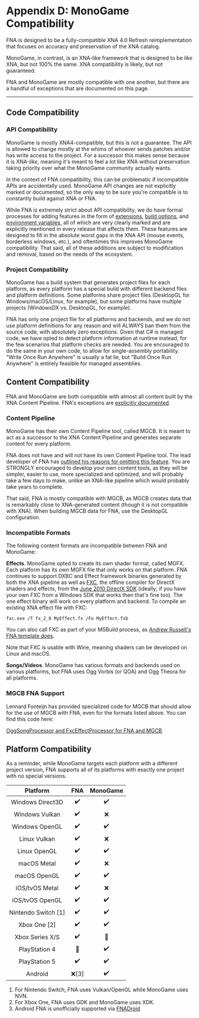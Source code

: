 # Appendix D: MonoGame Compatibility

FNA is designed to be a fully-compatible XNA 4.0 Refresh reimplementation that focuses on accuracy and preservation of the XNA catalog.

MonoGame, in contrast, is an XNA-like framework that is designed to be _like_ XNA, but not 100% the same. XNA compatibility is likely, but not guaranteed.

FNA and MonoGame are mostly compatible with one another, but there are a handful of exceptions that are documented on this page.

***

## Code Compatibility
### API Compatibility
MonoGame is mostly XNA4-compatible, but this is not a guarantee. The API is allowed to change mostly at the whims of whoever sends patches and/or has write access to the project. For a successor this makes sense because it is XNA-_like_, meaning it's meant to feel a lot like XNA without preservation taking priority over what the MonoGame community actually wants.

In the context of FNA compatibility, this can be problematic if incompatible APIs are accidentally used. MonoGame API changes are not explicitly marked or documented, so the only way to be sure you're compatible is to constantly build against XNA or FNA.

While FNA is extremely strict about API compatibility, we do have formal processes for adding features in the form of [extensions](../5:-FNA-Extensions.md), [build options](../6:-FNA-Build-Options.md), and [environment variables](../7:-FNA-Environment-Variables.md), all of which are very clearly marked and are explicitly mentioned in every release that affects them. These features are designed to fill in the absolute worst gaps in the XNA API (mouse events, borderless windows, etc.), and oftentimes this improves MonoGame compatibility. That said, all of these additions are subject to modification and removal, based on the needs of the ecosystem.

### Project Compatibility
MonoGame has a build system that generates project files for each platform, as every platform has a special build with different backend files and platform definitions. Some platforms share project files (DesktopGL for Windows/macOS/Linux, for example), but some platforms have multiple projects (WindowsDX vs. DesktopGL, for example).

FNA has only one project file for all platforms and backends, and we do not use platform definitions for any reason and will ALWAYS ban them from the source code, with absolutely zero exceptions. Given that C# is managed code, we have opted to detect platform information at runtime instead, for the few scenarios that platform checks are needed. You are encouraged to do the same in your own code, to allow for single-assembly portability. "Write Once Run Anywhere" is usually a fat lie, but "Build Once Run Anywhere" is entirely feasible for managed assemblies.

## Content Compatibility
FNA and MonoGame are both compatible with almost all content built by the XNA Content Pipeline. FNA's exceptions are [explicitly documented](../2a:-Building-XNA-Games-with-FNA.md#2-about-content-support).

### Content Pipeline
MonoGame has their own Content Pipeline tool, called MGCB. It is meant to act as a successor to the XNA Content Pipeline and generates separate content for every platform.

FNA does not have and will not have its own Content Pipeline tool. The lead developer of FNA has [outlined his reasons for omitting this feature](https://flibitijibibo.com/xnacontent.html). You are STRONGLY encouraged to develop your own content tools, as they will be simpler, easier to use, more specialized and optimized, and will probably take a few days to make, unlike an XNA-like pipeline which would probably take years to complete.

That said, FNA is mostly compatible with MGCB, as MGCB creates data that is remarkably close to XNA-generated content (though it is not compatible with XNA). When building MGCB data for FNA, use the DesktopGL configuration.

### Incompatible Formats
The following content formats are incompatible between FNA and MonoGame:

**Effects**. MonoGame opted to create its own shader format, called MGFX. Each platform has its own MGFX file that only works on that platform. FNA continues to support DXBC and Effect framework binaries generated by both the XNA pipeline as well as [FXC](https://msdn.microsoft.com/en-us/library/windows/desktop/bb232919(v=vs.85).aspx), the offline compiler for DirectX shaders and effects,  from the [June 2010 DirectX SDK](https://www.microsoft.com/en-us/download/details.aspx?id=6812) (ideally; if you have your own FXC from a Windows SDK that works then that's fine too). The one effect binary will work on every platform and backend. To compile an existing XNA effect file with FXC:

```
fxc.exe /T fx_2_0 MyEffect.fx /Fo MyEffect.fxb
```

You can also call FXC as part of your MSBuild process, as [Andrew Russell's FNA template does](https://github.com/AndrewRussellNet/FNA-Template/blob/master/build/BuildShaders.targets).

Note that FXC is usable with Wine, meaning shaders can be developed on Linux and macOS.

**Songs/Videos**. MonoGame has various formats and backends used on various platforms, but FNA uses Ogg Vorbis (or QOA) and Ogg Theora for all platforms.

### MGCB FNA Support
Lennard Fonteijn has provided specialized code for MGCB that should allow for the use of MGCB with FNA, even for the formats listed above. You can find this code here:

[OggSongProcessor and FxcEffectProcessor for FNA and MGCB](https://gist.github.com/LennardF1989/a5d7d54c89cb6cd0e6bc9551b6fa6a48)

## Platform Compatibility

As a reminder, while MonoGame targets each platform with a different project version, FNA supports all of its platforms with exactly one project with no special versions.

| Platform           | FNA                 | MonoGame           |
|:------------------:|:-------------------:|:------------------:|
| Windows Direct3D   | ✔️                   | ✔️                  |
| Windows Vulkan     | ✔️                   | ❌                 |
| Windows OpenGL     | ✔️                   | ✔️                  |
| Linux Vulkan       | ✔️                   | ❌                 |
| Linux OpenGL       | ✔️                   | ✔️                  |
| macOS Metal        | ✔️                   | ❌                 |
| macOS OpenGL       | ✔️                   | ✔️                  |
| iOS/tvOS Metal     | ✔️                   | ❌                 |
| iOS/tvOS OpenGL    | ✔️                   | ✔️                  |
| Nintendo Switch [1]| ✔️                   | ✔️                  |
| Xbox One        [2]| ✔️                   | ✔️                  |
| Xbox Series X/S    | ✔️                   | 🚧                 |
| PlayStation 4      | 🚧                  | ✔️                  |
| PlayStation 5      | ✔️                  | ✔️                  |
| Android            | ❌[3]               | ✔️                  |

1. For Nintendo Switch, FNA uses Vulkan/OpenGL while MonoGame uses NVN.
2. For Xbox One, FNA uses GDK and MonoGame uses XDK.
3. Android FNA is unofficially supported via [FNADroid](https://github.com/0x0ade/FNADroid)
